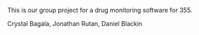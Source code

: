 This is our group project for a drug monitoring software for 355.

Crystal Bagala, Jonathan Rutan, Daniel Blackin
